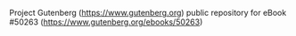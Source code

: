 Project Gutenberg (https://www.gutenberg.org) public repository for
eBook #50263 (https://www.gutenberg.org/ebooks/50263)
